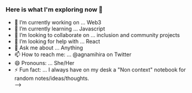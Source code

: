 ### Here is what I'm exploring now 👋


- 🔭 I’m currently working on ... Web3
- 🌱 I’m currently learning ... Javascript
- 👯 I’m looking to collaborate on ... inclusion and community projects
- 🤔 I’m looking for help with ... React
- 💬 Ask me about ... Anything
- 📫 How to reach me: ... @agnamihira on Twitter
- 😄 Pronouns: ... She/Her
- ⚡ Fun fact: ... I always have on my desk a "Non context" notebook for random notes/ideas/thoughts.  
-->
